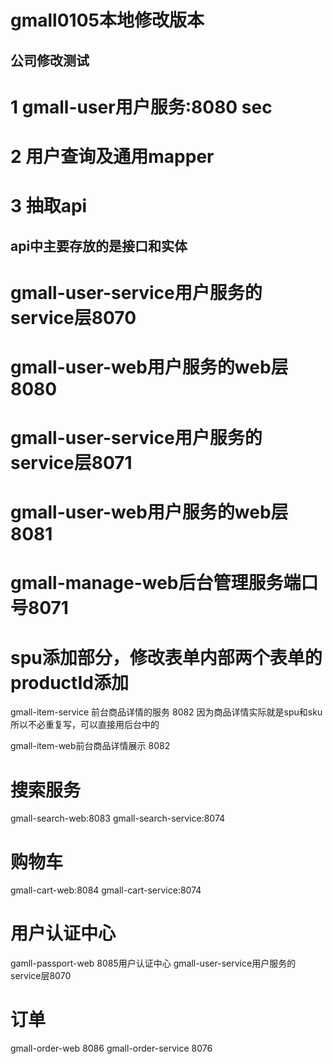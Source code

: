 # gmall0105本地修改版本
## 公司修改测试
# 1 gmall-user用户服务:8080 sec
# 2 用户查询及通用mapper
# 3 抽取api
##  api中主要存放的是接口和实体
# gmall-user-service用户服务的service层8070
# gmall-user-web用户服务的web层8080
# gmall-user-service用户服务的service层8071
# gmall-user-web用户服务的web层8081
# gmall-manage-web后台管理服务端口号8071
# spu添加部分，修改表单内部两个表单的productId添加


gmall-item-service 前台商品详情的服务 8082  因为商品详情实际就是spu和sku  所以不必重复写，可以直接用后台中的

gmall-item-web前台商品详情展示  8082 

# 搜索服务
gmall-search-web:8083
gmall-search-service:8074
# 购物车
gmall-cart-web:8084
gmall-cart-service:8074

# 用户认证中心
gamll-passport-web 8085用户认证中心
gmall-user-service用户服务的service层8070

# 订单
gmall-order-web 8086 
gmall-order-service 8076

